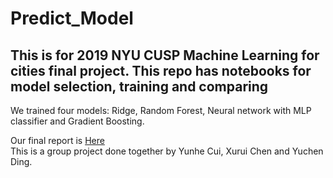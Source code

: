 # Predict_Model
## This is for 2019 NYU CUSP Machine Learning for cities final project. This repo has notebooks for model selection, training and comparing  
  
We trained four models: Ridge, Random Forest, Neural network with MLP classifier and Gradient Boosting.
  
Our final report is [Here](https://github.com/ml-project-lga-commute-analysis/Predict_Model/blob/master/LGA%20Commute%20Time%20Prediction%20project%20report.pdf)  
This is a group project done together by Yunhe Cui, Xurui Chen and Yuchen Ding.
